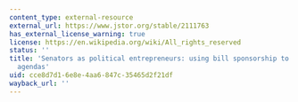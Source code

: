 ```yaml
---
content_type: external-resource
external_url: https://www.jstor.org/stable/2111763
has_external_license_warning: true
license: https://en.wikipedia.org/wiki/All_rights_reserved
status: ''
title: 'Senators as political entrepreneurs: using bill sponsorship to shape legislative
  agendas'
uid: cce8d7d1-6e8e-4aa6-847c-35465d2f21df
wayback_url: ''
---
```

